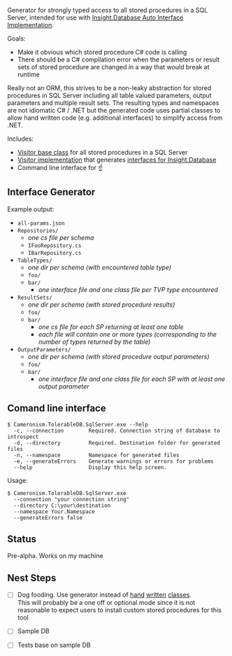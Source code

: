 Generator for strongly typed access to all stored procedures in a SQL Server, intended for use with [Insight.Database Auto Interface Implementation](https://github.com/jonwagner/Insight.Database/wiki/Auto-Interface-Implementation).

Goals:
- Make it obvious which stored procedure C# code is calling
- There should be a C# compilation error when the parameters or result sets of stored procedure are changed in a way that would break at runtime

Really not an ORM, this strives to be a non-leaky abstraction for stored procedures in SQL Server including all table valued parameters, output parameters and multiple result sets.  The resulting types and namespaces are not idiomatic C# / .NET but the generated code uses partial classes to allow hand written code (e.g. additional interfaces) to simplify access from .NET. 

Includes:
- [Visitor base class](./Cameronism.TolerableDB.SqlServer/StoredProcedureVisitor.cs) for all stored procedures in a SQL Server 
- [Visitor implementation](./Cameronism.TolerableDB.SqlServer/InsightInterfaceBuilder.cs) that generates [interfaces for Insight.Database](https://github.com/jonwagner/Insight.Database/wiki/Auto-Interface-Implementation)
- Command line interface for :point_up:

## Interface Generator

Example output:
-   `all-params.json`
-   `Repositories/`
    -   _one cs file per schema_
    -   `IFooRepository.cs`
    -   `IBarRepository.cs`
-   `TableTypes/`
    -  _one dir per schema (with encountered table type)_
    -  `foo/`
    -  `bar/`
        - _one interface file and one class file per TVP type encountered_
-   `ResultSets/`
    - _one dir per schema (with stored procedure results)_
    - `foo/`
    - `bar/`
        - _one cs file for each SP returning at least one table_
        - _each file will contain one or more types (corresponding to the number of types returned by the table)_
-   `OutputParameters/`
    - _one dir per schema (with stored procedure output parameters)_
    - `foo/`
    - `bar/`
        - _one interface file and one class file for each SP with at least one output parameter_



## Comand line interface

```
$ Cameronism.TolerableDB.SqlServer.exe --help
  -c, --connection        Required. Connection string of database to introspect
  -d, --directory         Required. Destination folder for generated files
  -n, --namespace         Namespace for generated files
  -e, --generateErrors    Generate warnings or errors for problems
  --help                  Display this help screen.
```

Usage:
```
$ Cameronism.TolerableDB.SqlServer.exe 
  --connection "your connection string"
  --directory C:\your\destination
  --namespace Your.Namespace
  --generateErrors false
```

## Status

Pre-alpha.  Works on my machine


## Nest Steps

- [ ] Dog fooding.  Use generator instead of
  [hand](./Cameronism.TolerableDB.SqlServer/StoredProcedureParameterInfo.cs) 
  [written](.Cameronism.TolerableDB.SqlServer/StoredProcedureResult.cs)
  [classes](./Cameronism.TolerableDB.SqlServer/TableTypeColumn.cs).  
  This will probably be a one off or optional mode since it is not reasonable to expect users to install custom stored procedures for this tool
- [ ] Sample DB 
- [ ] Tests base on sample DB

